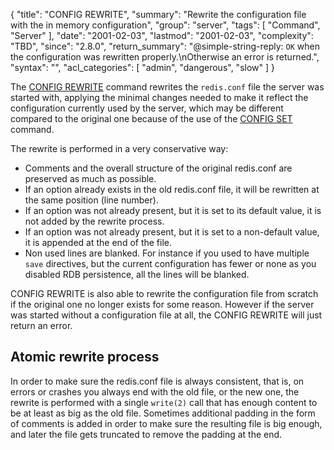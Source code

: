 {
  "title": "CONFIG REWRITE",
  "summary": "Rewrite the configuration file with the in memory configuration",
  "group": "server",
  "tags": [
    "Command",
    "Server"
  ],
  "date": "2001-02-03",
  "lastmod": "2001-02-03",
  "complexity": "TBD",
  "since": "2.8.0",
  "return_summary": "@simple-string-reply: `OK` when the configuration was rewritten properly.\nOtherwise an error is returned.",
  "syntax": "",
  "acl_categories": [
    "admin",
    "dangerous",
    "slow"
  ]
}

The [CONFIG REWRITE](/commands/config-rewrite) command rewrites the `redis.conf` file the server was started with, applying the minimal changes needed to make it reflect the configuration currently used by the server, which may be different compared to the original one because of the use of the [CONFIG SET](/commands/config-set) command.

The rewrite is performed in a very conservative way:

* Comments and the overall structure of the original redis.conf are preserved as much as possible.
* If an option already exists in the old redis.conf file, it will be rewritten at the same position (line number).
* If an option was not already present, but it is set to its default value, it is not added by the rewrite process.
* If an option was not already present, but it is set to a non-default value, it is appended at the end of the file.
* Non used lines are blanked. For instance if you used to have multiple `save` directives, but the current configuration has fewer or none as you disabled RDB persistence, all the lines will be blanked.

CONFIG REWRITE is also able to rewrite the configuration file from scratch if the original one no longer exists for some reason. However if the server was started without a configuration file at all, the CONFIG REWRITE will just return an error.

## Atomic rewrite process

In order to make sure the redis.conf file is always consistent, that is, on errors or crashes you always end with the old file, or the new one, the rewrite is performed with a single `write(2)` call that has enough content to be at least as big as the old file. Sometimes additional padding in the form of comments is added in order to make sure the resulting file is big enough, and later the file gets truncated to remove the padding at the end.

